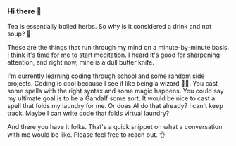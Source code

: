 ### Hi there 👋

<!--
**ganjmp/ganjmp** is a ✨ _special_ ✨ repository because its `README.md` (this file) appears on your GitHub profile.

Here are some ideas to get you started:

- 🔭 I’m currently working on ...
- 🌱 I’m currently learning ...
- 👯 I’m looking to collaborate on ...
- 🤔 I’m looking for help with ...
- 💬 Ask me about ...
- 📫 How to reach me: ...
- 😄 Pronouns: ...
- ⚡ Fun fact: ...
-->

Tea is essentially boiled herbs. So why is it considered a drink and not soup? 🤔

These are the things that run through my mind on a minute-by-minute basis. I think it's time for me to start meditation. I heard it's good for sharpening attention, and right now, mine is a dull butter knife.

I'm currently learning coding through school and some random side projects. Coding is cool because I see it like being a wizard 🧙‍♂️. You cast some spells with the right syntax and some magic happens. You could say my ultimate goal is to be a Gandalf some sort. It would be nice to cast a spell that folds my laundry for me. Or does AI do that already? I can't keep track. Maybe I can write code that folds virtual laundry?

And there you have it folks. That's a quick snippet on what a conversation with me would be like. Please feel free to reach out. 👌
